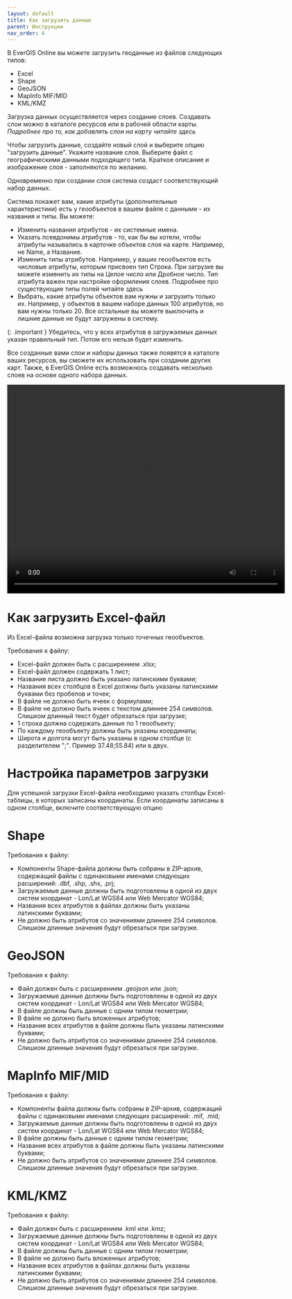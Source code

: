 ```yaml
---
layout: default
title: Как загрузить данные
parent: Инструкции
nav_order: 4
---
```


В EverGIS Online вы можете загрузить геоданные из файлов следующих типов:

* Excel
* Shape
* GeoJSON
* MapInfo MIF/MID
* KML/KMZ

Загрузка данных осуществляется через создание слоев. Создавать слои можно в каталоге ресурсов или в рабочей области карты. _Подробнее про то, как добавлять слои на карту читайте здесь_

Чтобы загрузить данные, создайте новый слой и выберите опцию "загрузить данные". Укажите название слоя. Выберите файл с географическими данными подходящего типа. Краткое описание и изображение слоя - заполняются по желанию.

Одновременно при создании слоя система создаст соответствующий набор данных.

Система покажет вам, какие атрибуты (дополнительные характеристики) есть у геообъектов в вашем файле с данными - их названия и типы. Вы можете:

* Изменить названия атрибутов - их системные имена.
* Указать псевдонимы атрибутов - то, как бы вы хотели, чтобы атрибуты назывались в карточке объектов слоя на карте. Например, не Name, а Название.
* Изменить типы атрибутов. Например, у ваших геообъектов есть числовые атрибуты, которым присвоен тип Строка. При загрузке вы можете изменить их типы на Целое число или Дробное число. Тип атрибута важен при настройке оформления слоев. Подробнее про существующие типы полей читайте здесь
* Выбрать, какие атрибуты объектов вам нужны и загрузить только их. Например, у объектов в вашем наборе данных 100 атрибутов, но вам нужны только 20. Все остальные вы можете выключить и лишние данные не будут загружены в систему.

{: .important }
Убедитесь, что у всех атрибутов в загружаемых данных указан правильный тип. Потом его нельзя будет изменить.

Все созданные вами слои и наборы данных также появятся в каталоге ваших ресурсов, вы сможете их использовать при создании других карт. Также, в EverGIS Online есть возможнось создавать несколько слоев на основе одного набора данных.

<video style="width:640px;height:480px" poster controls>
<source src="https://evergis.ru/static/portal/img/4.1832d4f.mp4" type="video/mp4">
</video>

# Как загрузить Excel-файл
Из Excel-файла возможна загрузка только точечных геообъектов.

Требования к файлу:

* Excel-файл должен быть с расширением .xlsx;
* Excel-файл должен содержать 1 лист;
* Название листа должно быть указано латинскими буквами;
* Названия всех столбцов в Excel должны быть указаны латинскими буквами без пробелов и точек;
* В файле не должно быть ячеек с формулами;
* В файле не должно быть ячеек с текстом длиннее 254 символов. Слишком длинный текст будет обрезаться при загрузке;
* 1 строка должна содержать данные по 1 геообъекту;
* По каждому геообъекту должны быть указаны координаты;
* Широта и долгота могут быть указаны в одном столбце (с разделителем ";". Пример 37.48;55.84) или в двух.

# Настройка параметров загрузки
Для успешной загрузки Excel-файла необходимо указать столбцы Excel-таблицы, в которых записаны координаты. Если координаты записаны в одном столбце, включите соответствующую опцию

# Shape
Требования к файлу:

* Компоненты Shape-файла должны быть собраны в ZIP-архив, содержащий файлы с одинаковыми именами следующих расширений: .dbf, .shp, .shx, .prj;
* Загружаемые данные должны быть подготовлены в одной из двух систем координат - Lon/Lat WGS84 или Web Mercator WGS84;
* Названия всех атрибутов в файлах должны быть указаны латинскими буквами;
* Не должно быть атрибутов со значениями длиннее 254 символов. Слишком длинные значения будут обрезаться при загрузке.

# GeoJSON
Требования к файлу:

* Файл должен быть с расширением .geojson или .json;
* Загружаемые данные должны быть подготовлены в одной из двух систем координат - Lon/Lat WGS84 или Web Mercator WGS84;
* В файле должны быть данные с одним типом геометрии;
* В файле не должно быть вложенных атрибутов;
* Названия всех атрибутов в файле должны быть указаны латинскими буквами;
* Не должно быть атрибутов со значениями длиннее 254 символов. Слишком длинные значения будут обрезаться при загрузке.

# MapInfo MIF/MID
Требования к файлу:

* Компоненты файла должны быть собраны в ZIP-архив, содержащий файлы с одинаковыми именами следующих расширений: .mif, .mid;
* Загружаемые данные должны быть подготовлены в одной из двух систем координат - Lon/Lat WGS84 или Web Mercator WGS84;
* В файле должны быть данные с одним типом геометрии;
* Названия всех атрибутов в файле должны быть указаны латинскими буквами;
* Не должно быть атрибутов со значениями длиннее 254 символов. Слишком длинные значения будут обрезаться при загрузке.
# KML/KMZ
Требования к файлу:

* Файл должен быть с расширением .kml или .kmz;
* Загружаемые данные должны быть подготовлены в одной из двух систем координат - Lon/Lat WGS84 или Web Mercator WGS84;
* В файле должны быть данные с одним типом геометрии;
* В файле не должно быть вложенных атрибутов;
* Названия всех атрибутов в файлах должны быть указаны латинскими буквами;
* Не должно быть атрибутов со значениями длиннее 254 символов. Слишком длинные значения будут обрезаться при загрузке.